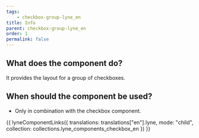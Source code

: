 ```yaml
---
tags: 
    - checkbox-group-lyne_en
title: Info
parent: checkbox-group-lyne_en
order: 1
permalink: false
---
```


## What does the component do?
It provides the layout for a group of checkboxes.

## When should the component be used?
* Only in combination with the checkbox component.

{{ lyneComponentLinks({
  translations: translations["en"].lyne,
  mode: "child",
  collection: collections.lyne_components_checkbox_en
}) }}
